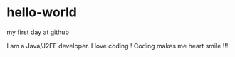 # hello-world
my first day at github

I am a Java/J2EE developer. I love coding ! Coding makes me heart smile !!!
